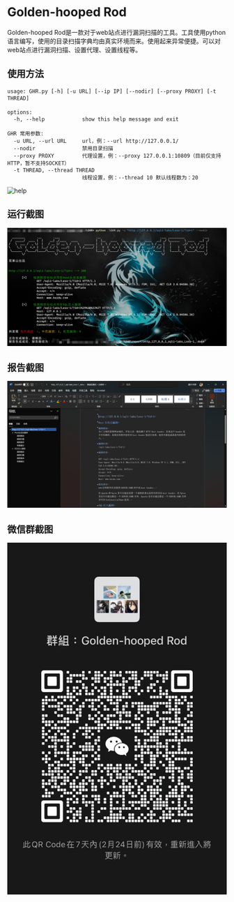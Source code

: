 # Golden-hooped Rod

Golden-hooped Rod是一款对于web站点进行漏洞扫描的工具。工具使用python语言编写，使用的目录扫描字典均由真实环境而来。使用起来异常便捷。可以对web站点进行漏洞扫描、设置代理、设置线程等。

## 使用方法

```
usage: GHR.py [-h] [-u URL] [--ip IP] [--nodir] [--proxy PROXY] [-t THREAD]

options:
  -h, --help            show this help message and exit

GHR 常用参数:
  -u URL, --url URL     url，例：--url http://127.0.0.1/
  --nodir               禁用目录扫描
  --proxy PROXY         代理设置，例：--proxy 127.0.0.1:10809（目前仅支持HTTP，暂不支持SOCKET）
  -t THREAD, --thread THREAD
                        线程设置，例：--thread 10 默认线程数为：20

```

![help](picure/help.png)

## 运行截图

![running](picture/running.png)

## 报告截图

![report](picture/result_report.png)

## 微信群截图

![wechat](picture/wechat.png)
